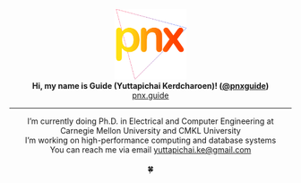 <div align="center">
  <img src="/logo-og.png" width="128px" />
  <br>
  <strong>Hi, my name is Guide (Yuttapichai Kerdcharoen)! (<a href="">@pnxguide</a>)</strong>
  <br>
  <a href="https://pnx.guide">pnx.guide</a>
</div>

---

<div align="center">
  I’m currently doing Ph.D. in Electrical and Computer Engineering at Carnegie Mellon University and CMKL University
  <br>
  I’m working on high-performance computing and database systems
  <br>
  You can reach me via email <a href="mailto:yuttapichai.ke@gmail.com">yuttapichai.ke@gmail.com</a>
  <br><br>
  🍀
</div>

<!---
PnXGUiDE/PnXGUiDE is a ✨ special ✨ repository because its `README.md` (this file) appears on your GitHub profile.
You can click the Preview link to take a look at your changes.
--->
